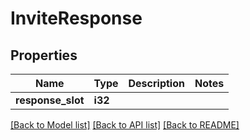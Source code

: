 # InviteResponse

## Properties

Name | Type | Description | Notes
------------ | ------------- | ------------- | -------------
**response_slot** | **i32** |  | 

[[Back to Model list]](../README.md#documentation-for-models) [[Back to API list]](../README.md#documentation-for-api-endpoints) [[Back to README]](../README.md)



